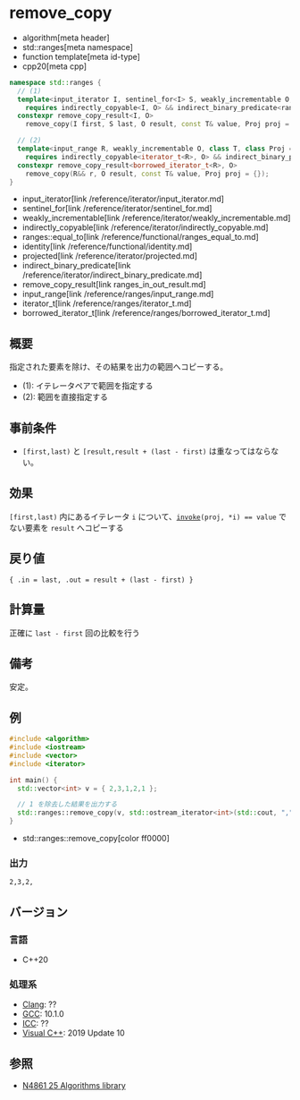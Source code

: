 # remove_copy
* algorithm[meta header]
* std::ranges[meta namespace]
* function template[meta id-type]
* cpp20[meta cpp]

```cpp
namespace std::ranges {
  // (1)
  template<input_iterator I, sentinel_for<I> S, weakly_incrementable O, class T, class Proj = identity>
    requires indirectly_copyable<I, O> && indirect_binary_predicate<ranges::equal_to, projected<I, Proj>, const T*>
  constexpr remove_copy_result<I, O>
    remove_copy(I first, S last, O result, const T& value, Proj proj = {});

  // (2)
  template<input_range R, weakly_incrementable O, class T, class Proj = identity>
    requires indirectly_copyable<iterator_t<R>, O> && indirect_binary_predicate<ranges::equal_to, projected<iterator_t<R>, Proj>, const T*>
  constexpr remove_copy_result<borrowed_iterator_t<R>, O>
    remove_copy(R&& r, O result, const T& value, Proj proj = {});
}
```
* input_iterator[link /reference/iterator/input_iterator.md]
* sentinel_for[link /reference/iterator/sentinel_for.md]
* weakly_incrementable[link /reference/iterator/weakly_incrementable.md]
* indirectly_copyable[link /reference/iterator/indirectly_copyable.md]
* ranges::equal_to[link /reference/functional/ranges_equal_to.md]
* identity[link /reference/functional/identity.md]
* projected[link /reference/iterator/projected.md]
* indirect_binary_predicate[link /reference/iterator/indirect_binary_predicate.md]
* remove_copy_result[link ranges_in_out_result.md]
* input_range[link /reference/ranges/input_range.md]
* iterator_t[link /reference/ranges/iterator_t.md]
* borrowed_iterator_t[link /reference/ranges/borrowed_iterator_t.md]

## 概要
指定された要素を除け、その結果を出力の範囲へコピーする。

* (1): イテレータペアで範囲を指定する
* (2): 範囲を直接指定する

## 事前条件
- `[first,last)` と `[result,result + (last - first)` は重なってはならない。

## 効果
`[first,last)` 内にあるイテレータ `i` について、[`invoke`](/reference/functional/invoke.md)`(proj, *i) == value` でない要素を `result` へコピーする


## 戻り値
`{ .in = last, .out = result + (last - first) }`


## 計算量
正確に `last - first` 回の比較を行う


## 備考
安定。


## 例
```cpp example
#include <algorithm>
#include <iostream>
#include <vector>
#include <iterator>

int main() {
  std::vector<int> v = { 2,3,1,2,1 };

  // 1 を除去した結果を出力する
  std::ranges::remove_copy(v, std::ostream_iterator<int>(std::cout, ","), 1);
}
```
* std::ranges::remove_copy[color ff0000]

### 出力
```
2,3,2,
```


## バージョン
### 言語
- C++20

### 処理系
- [Clang](/implementation.md#clang): ??
- [GCC](/implementation.md#gcc): 10.1.0
- [ICC](/implementation.md#icc): ??
- [Visual C++](/implementation.md#visual_cpp): 2019 Update 10

## 参照
- [N4861 25 Algorithms library](https://timsong-cpp.github.io/cppwp/n4861/algorithms)
